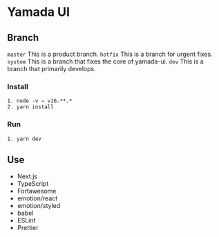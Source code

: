 # Yamada UI

## Branch

`master` This is a product branch.
`hotfix` This is a branch for urgent fixes.
`system` This is a branch that fixes the core of yamada-ui.
`dev` This is a branch that primarily develops.

### Install

```
1. node -v → v16.**.*
2. yarn install
```

### Run

```
1. yarn dev
```

## Use

- Next.js
- TypeScript
- Fortawesome
- emotion/react
- emotion/styled
- babel
- ESLint
- Prettier
